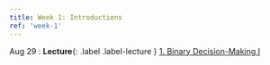 ```yaml
---
title: Week 1: Introductions
ref: 'week-1'
---
```


Aug 29
: **Lecture**{: .label .label-lecture } [1. Binary Decision-Making I](lecture/lec01)

